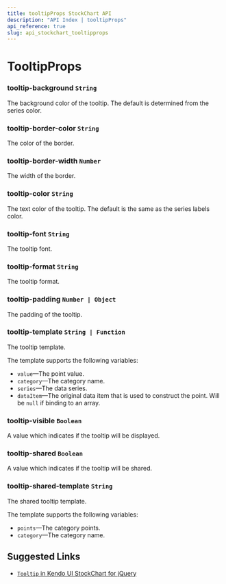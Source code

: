 ```yaml
---
title: tooltipProps StockChart API
description: "API Index | tooltipProps"
api_reference: true
slug: api_stockchart_tooltipprops
---
```


# TooltipProps

### tooltip-background `String`

The background color of the tooltip. The default is determined from the series color.

### tooltip-border-color `String`

The color of the border.

### tooltip-border-width `Number`

The width of the border.

### tooltip-color `String`

The text color of the tooltip. The default is the same as the series labels color.

### tooltip-font `String`

The tooltip font.

### tooltip-format `String`

The tooltip format.

### tooltip-padding `Number | Object`

The padding of the tooltip.

### tooltip-template `String | Function`

The tooltip template.

The template supports the following variables:

* `value`&mdash;The point value.
* `category`&mdash;The category name.
* `series`&mdash;The data series.
* `dataItem`&mdash;The original data item that is used to construct the point. Will be `null` if binding to an array.

### tooltip-visible `Boolean`

A value which indicates if the tooltip will be displayed.

### tooltip-shared `Boolean`

A value which indicates if the tooltip will be shared.

### tooltip-shared-template `String`

The shared tooltip template.

The template supports the following variables:

* `points`&mdash;The category points.
* `category`&mdash;The category name.

## Suggested Links

* [`Tooltip` in Kendo UI StockChart for jQuery](https://docs.telerik.com/kendo-ui/api/javascript/dataviz/ui/stock-chart/configuration/tooltip)

